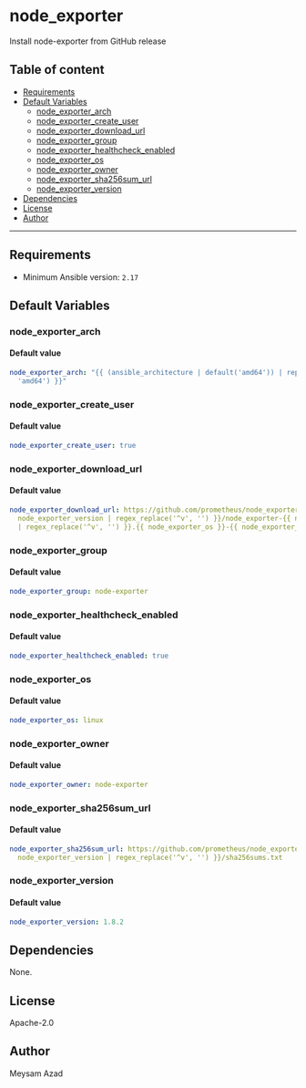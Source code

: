 # node_exporter

Install node-exporter from GitHub release

## Table of content

- [Requirements](#requirements)
- [Default Variables](#default-variables)
  - [node_exporter_arch](#node_exporter_arch)
  - [node_exporter_create_user](#node_exporter_create_user)
  - [node_exporter_download_url](#node_exporter_download_url)
  - [node_exporter_group](#node_exporter_group)
  - [node_exporter_healthcheck_enabled](#node_exporter_healthcheck_enabled)
  - [node_exporter_os](#node_exporter_os)
  - [node_exporter_owner](#node_exporter_owner)
  - [node_exporter_sha256sum_url](#node_exporter_sha256sum_url)
  - [node_exporter_version](#node_exporter_version)
- [Dependencies](#dependencies)
- [License](#license)
- [Author](#author)

---

## Requirements

- Minimum Ansible version: `2.17`

## Default Variables

### node_exporter_arch

#### Default value

```YAML
node_exporter_arch: "{{ (ansible_architecture | default('amd64')) | replace('x86_64',
  'amd64') }}"
```

### node_exporter_create_user

#### Default value

```YAML
node_exporter_create_user: true
```

### node_exporter_download_url

#### Default value

```YAML
node_exporter_download_url: https://github.com/prometheus/node_exporter/releases/download/v{{
  node_exporter_version | regex_replace('^v', '') }}/node_exporter-{{ node_exporter_version
  | regex_replace('^v', '') }}.{{ node_exporter_os }}-{{ node_exporter_arch }}.tar.gz
```

### node_exporter_group

#### Default value

```YAML
node_exporter_group: node-exporter
```

### node_exporter_healthcheck_enabled

#### Default value

```YAML
node_exporter_healthcheck_enabled: true
```

### node_exporter_os

#### Default value

```YAML
node_exporter_os: linux
```

### node_exporter_owner

#### Default value

```YAML
node_exporter_owner: node-exporter
```

### node_exporter_sha256sum_url

#### Default value

```YAML
node_exporter_sha256sum_url: https://github.com/prometheus/node_exporter/releases/download/v{{
  node_exporter_version | regex_replace('^v', '') }}/sha256sums.txt
```

### node_exporter_version

#### Default value

```YAML
node_exporter_version: 1.8.2
```



## Dependencies

None.

## License

Apache-2.0

## Author

Meysam Azad

